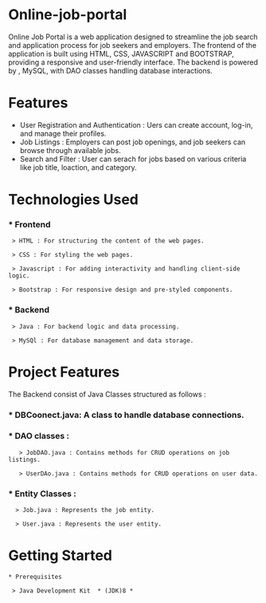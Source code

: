 # Online-job-portal

Online Job Portal is a web application designed to streamline the job search and application process for job seekers and employers. The frontend of the application is built using HTML, CSS, JAVASCRIPT and BOOTSTRAP, providing a responsive and user-friendly interface. The backend is  powered by , MySQL, with DAO classes  handling database interactions.

# Features
   * User Registration and Authentication : Uers can create account, log-in, and manage their profiles.
   * Job Listings : Employers can post job openings, and job seekers can browse through available jobs.
   * Search and Filter : User can serach for jobs based on various criteria like job title, loaction, and category.
     
# Technologies Used 

### * Frontend
     > HTML : For structuring the content of the web pages.
     
     > CSS : For styling the web pages.
     
     > Javascript : For adding interactivity and handling client-side logic.
     
     > Bootstrap : For responsive design and pre-styled components.

### * Backend
  
     > Java : For backend logic and data processing.
     
     > MySQl : For database management and data storage.

# Project Features 

  The Backend consist of Java Classes structured as follows :

 ###   * DBCoonect.java: A class to handle database connections.

 ###   * DAO classes :
       > JobDAO.java : Contains methods for CRUD operations on job listings.

       > UserDAo.java : Contains methods for CRUD operations on user data.

  ###  * Entity Classes :

      > Job.java : Represents the job entity.

      > User.java : Represents the user entity.

  # Getting Started 

    * Prerequisites 

     > Java Development Kit  * (JDK)8 * 
    
     
       
